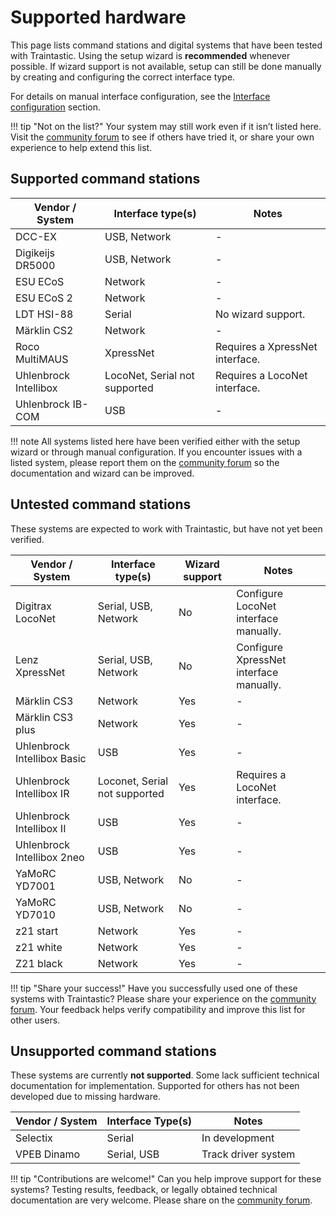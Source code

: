 # Supported hardware

This page lists command stations and digital systems that have been tested with Traintastic.
Using the setup wizard is **recommended** whenever possible.
If wizard support is not available, setup can still be done manually by creating and configuring the correct interface type.

For details on manual interface configuration, see the [Interface configuration](../advanced/interface/index.md) section.

!!! tip "Not on the list?"
    Your system may still work even if it isn’t listed here.
    Visit the [community forum](https://discourse.traintastic.org) to see if others have tried it, or share your own experience to help extend this list.

## Supported command stations

| Vendor / System       | Interface type(s)             | Notes                           |
|-----------------------|-------------------------------|---------------------------------|
| DCC-EX                | USB, Network                  | -                               |
| Digikeijs DR5000      | USB, Network                  | -                               |
| ESU ECoS              | Network                       | -                               |
| ESU ECoS 2            | Network                       | -                               |
| LDT HSI-88            | Serial                        | No wizard support.              |
| Märklin CS2           | Network                       | -                               |
| Roco MultiMAUS        | XpressNet                     | Requires a XpressNet interface. |
| Uhlenbrock Intellibox | LocoNet, Serial not supported | Requires a LocoNet interface.   |
| Uhlenbrock IB-COM     | USB                           | -                               |

!!! note
    All systems listed here have been verified either with the setup wizard or through manual configuration.
    If you encounter issues with a listed system, please report them on the [community forum](https://discourse.traintastic.org) so the documentation and wizard can be improved.

## Untested command stations

These systems are expected to work with Traintastic, but have not yet been verified.

| Vendor / System             | Interface type(s)             | Wizard support | Notes                                   |
|-----------------------------|-------------------------------|----------------|-----------------------------------------|
| Digitrax LocoNet            | Serial, USB, Network          | No             | Configure LocoNet interface manually.   |
| Lenz XpressNet              | Serial, USB, Network          | No             | Configure XpressNet interface manually. |
| Märklin CS3                 | Network                       | Yes            | -                                       |
| Märklin CS3 plus            | Network                       | Yes            | -                                       |
| Uhlenbrock Intellibox Basic | USB                           | Yes            | -                                       |
| Uhlenbrock Intellibox IR    | Loconet, Serial not supported | Yes            | Requires a LocoNet interface.           |
| Uhlenbrock Intellibox II    | USB                           | Yes            | -                                       |
| Uhlenbrock Intellibox 2neo  | USB                           | Yes            | -                                       |
| YaMoRC YD7001               | USB, Network                  | No             | -                                       |
| YaMoRC YD7010               | USB, Network                  | No             | -                                       |
| z21 start                   | Network                       | Yes            | -                                       |
| z21 white                   | Network                       | Yes            | -                                       |
| Z21 black                   | Network                       | Yes            | -                                       |

!!! tip "Share your success!"
    Have you successfully used one of these systems with Traintastic?
    Please share your experience on the [community forum](https://discourse.traintastic.org).
    Your feedback helps verify compatibility and improve this list for other users.

## Unsupported command stations

These systems are currently **not supported**.
Some lack sufficient technical documentation for implementation.
Supported for others has not been developed due to missing hardware.

| Vendor / System | Interface Type(s) | Notes               |
|-----------------|-------------------|---------------------|
| Selectix        | Serial            | In development      |
| VPEB Dinamo     | Serial, USB       | Track driver system |

!!! tip "Contributions are welcome!"
    Can you help improve support for these systems?
    Testing results, feedback, or legally obtained technical documentation are very welcome.
    Please share on the [community forum](https://discourse.traintastic.org).
